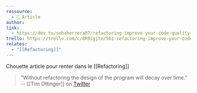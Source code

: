```yaml
---
ressource:
  - 📰 Article
author: 
link:
  - https://dev.to/sebaherrera07/refactoring-improve-your-code-quality-1bho
trello: https://trello.com/c/8R9igjto/501-refactoring-improve-your-code-quality-sebastian-herrera
relates:
  - "[[Refactoring]]"
---
```

Chouette article pour renter dans le [[Refactoring]]

> “Without refactoring the design of the program will decay over time.”
> -- [[Tim Ottinger]] on [Twitter](https://twitter.com/tottinge/status/1377006725920915460) 
